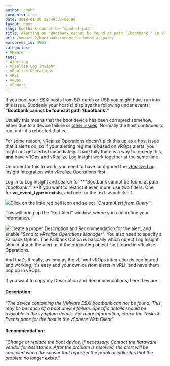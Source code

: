 ```yaml
---
author: cmohn
comments: true
date: 2018-01-29 22:49:53+00:00
layout: post
slug: bootbank-cannot-be-found-at-path
title: Alerting on "Bootbank cannot be found at path ‘/bootbank’" in vRealize Operations
url: /vmware-2/bootbank-cannot-be-found-at-path/
wordpress_id: 4963
categories:
- VMware
tags:
- Alerting
- vRealize Log Insight
- vRealize Operations
- vRLI
- vROps
- vSphere
---
```


If you boot your ESXi hosts from SD-cards or USB you might have run into this issue. Suddenly your host(s) displays the following under events:
**"Bootbank cannot be found at path ‘/bootbank’."**

Usually this means that the boot device has been corrupted somehow, either due to a device failure or [other issues](https://kb.vmware.com/s/article/2144283). Normally the host continues to run, until it's rebooted that is...

<!--more-->

For some reason, vRealize Operations doesn't pick this up as a host issue that it alerts on, so if your alerting regime is based on vROps alerts, you might not get alerted immediately. Thankfully there is a way to remedy this, **and** have vROps and vRealize Log Insight work together at the same time.

On order for this to work, you need to have configured the [vRealize Log Insight Integration with vRealize Operations](https://docs.vmware.com/en/VMware-Validated-Design/4.1/com.vmware.vvd.sddc-deploya.doc/GUID-3DFD518E-E5E5-4B10-B4B4-65BFE0BA13A0.html) first.

Log in to Log Insight and search for **"Bootbank cannot be found at path ‘/bootbank’.". **If you want to restrict it even more, use two filters. One for **vc_event_type = exists**, and one for the text search itself.

![](/img/Screenshot-2018-01-29-23.07.40-300x169.png)Click on the little red bell icon and select _"Create Alert from Query"_.

This will bring up the "Edit Alert" window, where you can define your information.

![](/img/Screenshot-2018-01-29-23.07.19-644x794.png)Create a proper Description and Recommendation for the alert, and enable _"Send to vRealize Operations Manager"_. You also need to specify a Fallback Option. The Fallback Option is basically which object Log Insight should attach the alert to, if the originating object isn't found in vRealize Operations.

And that's it really, as long as the vLI and vROps integration is configured and working, it's easy add your own custom alerts in vRLI, and have them pop up in vROps.

If you want to copy my Description and Recommendations, here they are:



#### Description:



_"The device containing the VMware ESXi bootbank can not be found. This may be because of a boot device failure. Specific details should be available in the symptom details. For more information, check the Tasks & Events pane for the host in the vSphere Web Client"_



#### Recommendation:



_"Change or replace the boot device, if necessary. Contact the hardware vendor for assistance. After the problem is resolved, the alert will be canceled when the sensor that reported the problem indicates that the problem no longer exists."_


